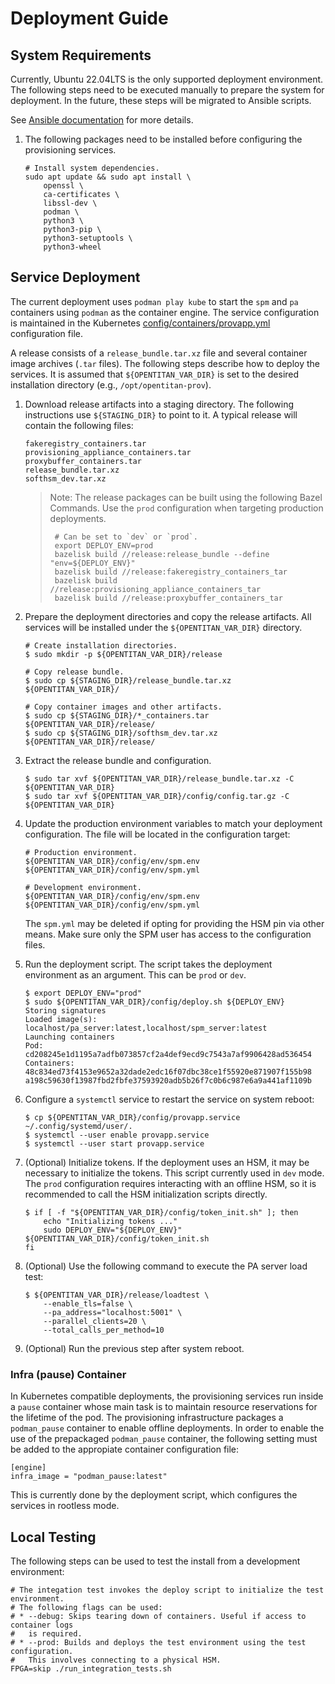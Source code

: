 # Deployment Guide

## System Requirements

Currently, Ubuntu 22.04LTS is the only supported deployment environment. The
following steps need to be executed manually to prepare the system for
deployment. In the future, these steps will be migrated to Ansible scripts.

See [Ansible documentation](https://docs.ansible.com/ansible/latest/index.html)
for more details.

1. The following packages need to be installed before configuring the provisioning
services.

    ```console
    # Install system dependencies.
    sudo apt update && sudo apt install \
        openssl \
        ca-certificates \
        libssl-dev \
        podman \
        python3 \
        python3-pip \
        python3-setuptools \
        python3-wheel
    ```

## Service Deployment

The current deployment uses `podman play kube` to start the `spm` and `pa`
containers using `podman` as the container engine. The service configuration
is maintained in the Kubernetes
[config/containers/provapp.yml](../config/containers/provapp.yml)
configuration file.

A release consists of a `release_bundle.tar.xz` file and several container
image archives (`.tar` files). The following steps describe how to deploy the
services. It is assumed that `${OPENTITAN_VAR_DIR}` is set to the desired
installation directory (e.g., `/opt/opentitan-prov`).

1. Download release artifacts into a staging directory. The following
   instructions use `${STAGING_DIR}` to point to it. A typical release will
   contain the following files:

    ```
    fakeregistry_containers.tar
    provisioning_appliance_containers.tar
    proxybuffer_containers.tar
    release_bundle.tar.xz
    softhsm_dev.tar.xz
    ```

    > Note: The release packages can be built using the following Bazel
    > Commands. Use the `prod` configuration when targeting production
    > deployments.
    >
    > ```
    >  # Can be set to `dev` or `prod`.
    >  export DEPLOY_ENV=prod
    >  bazelisk build //release:release_bundle --define "env=${DEPLOY_ENV}"
    >  bazelisk build //release:fakeregistry_containers_tar
    >  bazelisk build //release:provisioning_appliance_containers_tar
    >  bazelisk build //release:proxybuffer_containers_tar
    > ```

2. Prepare the deployment directories and copy the release artifacts. All
   services will be installed under the `${OPENTITAN_VAR_DIR}` directory.

    ```console
    # Create installation directories.
    $ sudo mkdir -p ${OPENTITAN_VAR_DIR}/release

    # Copy release bundle.
    $ sudo cp ${STAGING_DIR}/release_bundle.tar.xz ${OPENTITAN_VAR_DIR}/

    # Copy container images and other artifacts.
    $ sudo cp ${STAGING_DIR}/*_containers.tar ${OPENTITAN_VAR_DIR}/release/
    $ sudo cp ${STAGING_DIR}/softhsm_dev.tar.xz ${OPENTITAN_VAR_DIR}/release/
    ```

3. Extract the release bundle and configuration.

    ```console
    $ sudo tar xvf ${OPENTITAN_VAR_DIR}/release_bundle.tar.xz -C ${OPENTITAN_VAR_DIR}
    $ sudo tar xvf ${OPENTITAN_VAR_DIR}/config/config.tar.gz -C ${OPENTITAN_VAR_DIR}
    ```

4. Update the production environment variables to match your deployment configuration.
   The file will be located in the configuration target:

   ```
   # Production environment.
   ${OPENTITAN_VAR_DIR}/config/env/spm.env
   ${OPENTITAN_VAR_DIR}/config/env/spm.yml

   # Development environment.
   ${OPENTITAN_VAR_DIR}/config/env/spm.env
   ${OPENTITAN_VAR_DIR}/config/env/spm.yml
   ```

   The `spm.yml` may be deleted if opting for providing the HSM pin via other means.
   Make sure only the SPM user has access to the configuration files.

5. Run the deployment script. The script takes the deployment environment as an
   argument. This can be `prod` or `dev`.

    ```console
    $ export DEPLOY_ENV="prod"
    $ sudo ${OPENTITAN_VAR_DIR}/config/deploy.sh ${DEPLOY_ENV}
    Storing signatures
    Loaded image(s): localhost/pa_server:latest,localhost/spm_server:latest
    Launching containers
    Pod:
    cd208245e1d1195a7adfb073857cf2a4def9ecd9c7543a7af9906428ad536454
    Containers:
    48c834ed73f4153e9652a32dade2edc16f07dbc38ce1f55920e871907f155b98
    a198c59630f13987fbd2fbfe37593920adb5b26f7c0b6c987e6a9a441af1109b
    ```

6. Configure a `systemctl` service to restart the service on system reboot:

    ```console
    $ cp ${OPENTITAN_VAR_DIR}/config/provapp.service ~/.config/systemd/user/.
    $ systemctl --user enable provapp.service
    $ systemctl --user start provapp.service
    ```

7. (Optional) Initialize tokens. If the deployment uses an HSM, it may be
   necessary to initialize the tokens. This script currently used in `dev`
   mode. The `prod` configuration requires interacting with an offline
   HSM, so it is recommended to call the HSM initialization scripts
   directly.

    ```console
    $ if [ -f "${OPENTITAN_VAR_DIR}/config/token_init.sh" ]; then
        echo "Initializing tokens ..."
        sudo DEPLOY_ENV="${DEPLOY_ENV}" ${OPENTITAN_VAR_DIR}/config/token_init.sh
    fi
    ```

8. (Optional) Use the following command to execute the PA server load test:

    ```console
    $ ${OPENTITAN_VAR_DIR}/release/loadtest \
        --enable_tls=false \
        --pa_address="localhost:5001" \
        --parallel_clients=20 \
        --total_calls_per_method=10
    ```

9. (Optional) Run the previous step after system reboot.

### Infra (pause) Container

In Kubernetes compatible deployments, the provisioning services run inside a
`pause` container whose main task is to maintain resource reservations for the
lifetime of the pod. The provisioning infrastructure packages a `podman_pause`
container to enable offline deployments. In order to enable the use of the
prepackaged `podman_pause` container, the following setting must be added to
the appropiate container configuration file:

```
[engine]
infra_image = "podman_pause:latest"
```

This is currently done by the deployment script, which configures the services
in rootless mode.

## Local Testing

The following steps can be used to test the install from a development environment:

```console
# The integation test invokes the deploy script to initialize the test environment.
# The following flags can be used:
# * --debug: Skips tearing down of containers. Useful if access to container logs
#   is required.
# * --prod: Builds and deploys the test environment using the test configuration.
#   This involves connecting to a physical HSM.
FPGA=skip ./run_integration_tests.sh
```
